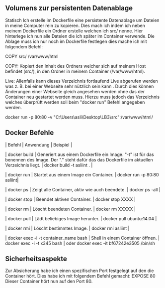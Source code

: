 ## Volumens zur persistenten Datenablage
Statisch
Ich erstelle im Dockerfile eine persistente Datenablage um Dateien in meine Computer rein zu kopieren. Dies mach ich indem ich neben meinem Dockerfile ein Ordner erstelle welchen ich src/ nenne. Hier hinterlege ich nun alle Dateien die ich später im Container verwende. Die Ablage muss ich nur noch im Dockerfile festlegen dies mache ich mit folgendem Befehl:

COPY src/ /var/www/html

COPY: Kopiert den Inhalt des Ordners welcher sich auf meinem Host befindet (src/), in den Ordner in meinem Container (/var/www/html).

Live:
Allenfalls kann dieses Verzeichnis fortlaufend Live abgerufen werden was z. B. bei einer Webseite sehr nützlich sein kann . Durch dies können Änderungen einer Webseite gleich angesehen werden ohne das der Container neu gestartet werden muss. Hierzu muss jedoch das Verzeichnis welches überprüft werden soll beim "docker run" Befehl angegeben werden.

docker run -p 80:80 -v "C:\Users\asli\Desktop\LB3\src":/var/www/html/

## Docker Befehle
| Befehl | Anwendung | Beispiel |

| docker build | Generiert aus einem Dockerfile ein Image. "-t" ist für das benennen des Image. Der "." steht dafür das das Dockerfile im aktuellen Verzeichnis liegt. | docker build -t asliint . |

| docker run | Startet aus einem Image ein Container. | docker run -p 80:80 asliint|

| docker ps | Zeigt alle Container, aktiv wie auch beendete. | docker ps -all |

| docker stop | Beendet aktiven Container. | docker stop XXXX |

| docker rm | Löscht beendeten Container. | docker rm XXXXX |

| docker pull | Lädt beliebiges Image herunter. | docker pull ubuntu:14.04 |

| docker rmi | Löscht bestimmtes Image. | docker rmi asliint |

| docker exec -i -t container_name bash | Shell in einem Container öffnen. | docker exec -i -t x345 bash | oder docker exec -it bf67242e3505 /bin/sh

## Sicherheitsaspekte
Zur Absicherung habe ich einen spezifischen Port festgelegt auf den die Container hört. Dies habe ich mit folgendem Befehl gemacht:
EXPOSE 80
Dieser Container hört nun auf den Port 80.
<!--stackedit_data:
eyJoaXN0b3J5IjpbLTU0MzAyMzMwNCwyNTIwMTM2OSwtMTQ3NT
E1MzQsMTA1ODQ2ODUwMF19
-->